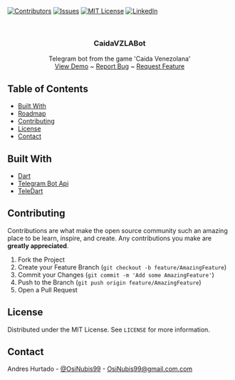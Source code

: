 [![Contributors][contributors-shield]][contributors-url]
[![Issues][issues-shield]][issues-url]
[![MIT License][license-shield]][license-url]
[![LinkedIn][linkedin-shield]][linkedin-url]

<br />
<p align="center">

  <h3 align="center">CaidaVZLABot</h3>

  <p align="center">
    Telegram bot from the game 'Caida Venezolana'
    <br />
    <a href="https:/">View Demo</a>
  ~
    <a href="https://github.com/OsiNubis99/CaidaVZLABot/issues">Report Bug</a>
  ~
    <a href="https://github.com/OsiNubis99/CaidaVZLABot/issues">Request Feature</a>
  </p>
</p>

## Table of Contents

- [Built With](#built-with)
- [Roadmap](#roadmap)
- [Contributing](#contributing)
- [License](#license)
- [Contact](#contact)

## Built With

- [Dart](https://dart.dev/)
- [Telegram Bot Api](https://core.telegram.org/bots/api)
- [TeleDart](https://github.com/DinoLeung/TeleDart)

## Contributing

Contributions are what make the open source community such an amazing place to be learn, inspire, and create. Any contributions you make are **greatly appreciated**.

1. Fork the Project
2. Create your Feature Branch (`git checkout -b feature/AmazingFeature`)
3. Commit your Changes (`git commit -m 'Add some AmazingFeature'`)
4. Push to the Branch (`git push origin feature/AmazingFeature`)
5. Open a Pull Request

## License

Distributed under the MIT License. See `LICENSE` for more information.

## Contact

Andres Hurtado - [@OsiNubis99](https://twitter.com/OsiNubis99) - OsiNubis99@gmail.com.com

[contributors-shield]: https://img.shields.io/github/contributors/OsiNubis99/CaidaVZLABot.svg?style=flat-square
[contributors-url]: https://github.com/OsiNubis99/CaidaVZLABot/graphs/contributors
[issues-shield]: https://img.shields.io/github/issues/OsiNubis99/CaidaVZLABot.svg?style=flat-square
[issues-url]: https://github.com/OsiNubis99/CaidaVZLABot/issues
[license-shield]: https://img.shields.io/github/license/OsiNubis99/CaidaVZLABot.svg?style=flat-square
[license-url]: https://github.com/OsiNubis99/CaidaVZLABot/blob/master/LICENSE.txt
[linkedin-shield]: https://img.shields.io/badge/-LinkedIn-black.svg?style=flat-square&logo=linkedin&colorB=555
[linkedin-url]: https://linkedin.com/in/OsiNubis99
